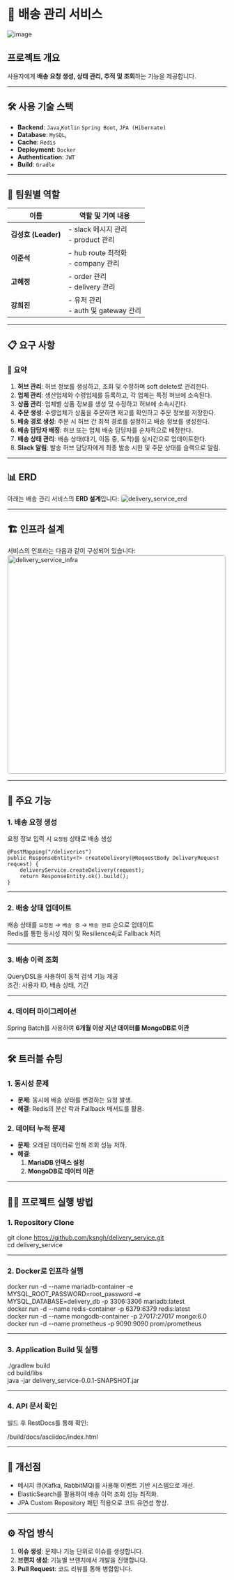 # 🚚 **배송 관리 서비스**
![image](https://github.com/user-attachments/assets/37e0de1e-9741-448f-92e8-7bd526ca4b47)

## **프로젝트 개요**
사용자에게 **배송 요청 생성, 상태 관리, 추적 및 조회**하는 기능을 제공합니다.  


---

## 🛠️ **사용 기술 스택**
- **Backend**: `Java`,`Kotlin` `Spring Boot`, `JPA (Hibernate)`
- **Database**: `MySQL`, 
- **Cache**: `Redis`
- **Deployment**: `Docker`
- **Authentication**: `JWT`
- **Build**: `Gradle`

---
## 👥 **팀원별 역할**  

| 이름         | 역할 및 기여 내용                                      |
|--------------------------|------------------------------------------------------|
| **김성호 (Leader)**      | - slack 메시지 관리<br> - product 관리   |
| **이준석**  | - hub route 최적화 <br>- company 관리               |
| **고혜정** | - order 관리<br>- delivery 관리     |
| **강희진**        | - 유저 관리 <br>- auth 및 gateway 관리 |

---
## 📋 **요구 사항**

### 📌 **요약**

1. **허브 관리**: 허브 정보를 생성하고, 조회 및 수정하며 soft delete로 관리한다.  
2. **업체 관리**: 생산업체와 수령업체를 등록하고, 각 업체는 특정 허브에 소속된다.  
3. **상품 관리**: 업체별 상품 정보를 생성 및 수정하고 허브에 소속시킨다.  
4. **주문 생성**: 수령업체가 상품을 주문하면 재고를 확인하고 주문 정보를 저장한다.  
5. **배송 경로 생성**: 주문 시 허브 간 최적 경로를 설정하고 배송 정보를 생성한다.  
6. **배송 담당자 배정**: 허브 또는 업체 배송 담당자를 순차적으로 배정한다.  
7. **배송 상태 관리**: 배송 상태(대기, 이동 중, 도착)를 실시간으로 업데이트한다.  
8. **Slack 알림**: 발송 허브 담당자에게 최종 발송 시한 및 주문 상태를 슬랙으로 알림. 

---

## 📊 **ERD**

아래는 배송 관리 서비스의 **ERD 설계**입니다:
<img src="https://github.com/user-attachments/assets/697acd81-44e4-4f1b-9938-eff31b06249d" alt="delivery_service_erd" style="border: 1px solid #ddd; border-radius: 5px; ">


---

## 🏗️ **인프라 설계**

서비스의 인프라는 다음과 같이 구성되어 있습니다:  
<img src="https://github.com/user-attachments/assets/482578dd-c752-49be-aa65-0ab3655e2e78" alt="delivery_service_infra" style="border: 1px solid #ddd; border-radius: 5px; width: 500px;">

---

## 🚀 **주요 기능**

### **1. 배송 요청 생성**
요청 정보 입력 시 `요청됨` 상태로 배송 생성  
```
@PostMapping("/deliveries")  
public ResponseEntity<?> createDelivery(@RequestBody DeliveryRequest request) {  
    deliveryService.createDelivery(request);  
    return ResponseEntity.ok().build();  
}
```

---

### **2. 배송 상태 업데이트**
배송 상태를 `요청됨` → `배송 중` → `배송 완료` 순으로 업데이트  
Redis를 통한 동시성 제어 및 Resilience4j로 Fallback 처리  

---

### **3. 배송 이력 조회**
QueryDSL을 사용하여 동적 검색 기능 제공  
조건: 사용자 ID, 배송 상태, 기간  

---

### **4. 데이터 마이그레이션**
Spring Batch를 사용하여 **6개월 이상 지난 데이터를 MongoDB로 이관**  

---

## 🛠️ **트러블 슈팅**

### **1. 동시성 문제**
- **문제**: 동시에 배송 상태를 변경하는 요청 발생.  
- **해결**: Redis의 분산 락과 Fallback 메서드를 활용.

### **2. 데이터 누적 문제**
- **문제**: 오래된 데이터로 인해 조회 성능 저하.  
- **해결**: 
  1. **MariaDB 인덱스 설정**  
  2. **MongoDB로 데이터 이관**  

---

## 🏃‍♂️ **프로젝트 실행 방법**

### **1. Repository Clone**
git clone https://github.com/ksngh/delivery_service.git  
cd delivery_service

---

### **2. Docker로 인프라 실행**
docker run -d --name mariadb-container -e MYSQL_ROOT_PASSWORD=root_password -e MYSQL_DATABASE=delivery_db -p 3306:3306 mariadb:latest  
docker run -d --name redis-container -p 6379:6379 redis:latest  
docker run -d --name mongodb-container -p 27017:27017 mongo:6.0  
docker run -d --name prometheus -p 9090:9090 prom/prometheus

---

### **3. Application Build 및 실행**
./gradlew build  
cd build/libs  
java -jar delivery_service-0.0.1-SNAPSHOT.jar

---

### **4. API 문서 확인**
빌드 후 RestDocs를 통해 확인:  

/build/docs/asciidoc/index.html

---

## 🧩 **개선점**
- 메시지 큐(Kafka, RabbitMQ)를 사용해 이벤트 기반 시스템으로 개선.
- ElasticSearch를 활용하여 배송 이력 조회 성능 최적화.
- JPA Custom Repository 패턴 적용으로 코드 유연성 향상.

---

## ⚙️ **작업 방식**
1. **이슈 생성**: 문제나 기능 단위로 이슈를 생성합니다.  
2. **브랜치 생성**: 기능별 브랜치에서 개발을 진행합니다.  
3. **Pull Request**: 코드 리뷰를 통해 병합합니다.
